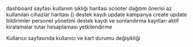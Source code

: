 dashboard sayfası
kullanım sıklığı haritası
scooter dağıtım önerisi
az kullanılan cihazlar haritası ()
destek kaydı update
kampanya create update
bildirimler
personel yönetimi destek kaydı ve sonlandırma kayıtları 
aktif kiralamalar tutar hesaplaması
yetkilendirme

Kullancıı sayfasında kullanıcı ve kart durumu değişikliği
